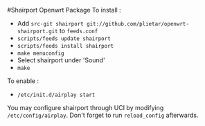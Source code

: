 #Shairport Openwrt Package
To install :

 - Add `src-git shairport git://github.com/plietar/openwrt-shairport.git` to `feeds.conf`
 - `scripts/feeds update shairport`
 - `scripts/feeds install shairport`
 - `make menuconfig`
 - Select shairport under 'Sound'
 - `make`

To enable :

 - `/etc/init.d/airplay start`

You may configure shairport through UCI by modifying `/etc/config/airplay`.
Don't forget to run `reload_config` afterwards.

